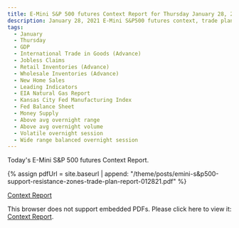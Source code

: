 ```yaml
---
title: E-Mini S&P 500 futures Context Report for Thursday January 28, 2021
description: January 28, 2021 E-Mini S&P500 futures context, trade plan, key support and resistance zones, and volatility analysis.
tags:
  - January
  - Thursday
  - GDP 
  - International Trade in Goods (Advance) 
  - Jobless Claims 
  - Retail Inventories (Advance) 
  - Wholesale Inventories (Advance) 
  - New Home Sales 
  - Leading Indicators 
  - EIA Natural Gas Report 
  - Kansas City Fed Manufacturing Index 
  - Fed Balance Sheet 
  - Money Supply 
  - Above avg overnight range
  - Above avg overnight volume
  - Volatile overnight session
  - Wide range balanced overnight session
---
```


Today's E-Mini S&P 500 futures Context Report.

{% assign pdfUrl = site.baseurl | append: "/theme/posts/emini-s&p500-support-resistance-zones-trade-plan-report-012821.pdf" %}

<a href="{{pdfUrl}}">Context Report</a>

<object data="{{pdfUrl}}" type="application/pdf" width="700px" height="700px">
    <p>This browser does not support embedded PDFs. Please click here to view it: <a href="{{pdfUrl}}">Context Report</a>.</p>
</object>